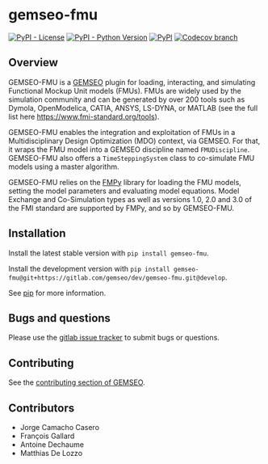 <!--
Copyright 2021 IRT Saint Exupéry, https://www.irt-saintexupery.com

This work is licensed under the Creative Commons Attribution-ShareAlike 4.0
International License. To view a copy of this license, visit
http://creativecommons.org/licenses/by-sa/4.0/ or send a letter to Creative
Commons, PO Box 1866, Mountain View, CA 94042, USA.
-->

# gemseo-fmu

[![PyPI - License](https://img.shields.io/pypi/l/gemseo-fmu)](https://www.gnu.org/licenses/lgpl-3.0.en.html)
[![PyPI - Python Version](https://img.shields.io/pypi/pyversions/gemseo-fmu)](https://pypi.org/project/gemseo-fmu/)
[![PyPI](https://img.shields.io/pypi/v/gemseo-fmu)](https://pypi.org/project/gemseo-fmu/)
[![Codecov branch](https://img.shields.io/codecov/c/gitlab/gemseo:dev/gemseo-fmu/develop)](https://app.codecov.io/gl/gemseo:dev/gemseo-fmu)

## Overview

GEMSEO-FMU is a [GEMSEO](https://gemseo.readthedocs.io) plugin for
loading, interacting, and simulating Functional Mockup Unit models
(FMUs). FMUs are widely used by the simulation community and can be
generated by over 200 tools such as Dymola, OpenModelica, CATIA, ANSYS,
LS-DYNA, or MATLAB (see the full list here
<https://www.fmi-standard.org/tools>).

GEMSEO-FMU enables the integration and exploitation of FMUs in a
Multidisciplinary Design Optimization (MDO) context, via GEMSEO. For
that, it wraps the FMU model into a GEMSEO discipline named
`FMUDiscipline`.
GEMSEO-FMU also offers a `TimeSteppingSystem` class
to co-simulate FMU models using a master algorithm.

GEMSEO-FMU relies on the [FMPy](https://github.com/CATIA-Systems/FMPy)
library for loading the FMU models, setting the model parameters and
evaluating model equations. Model Exchange and Co-Simulation types as
well as versions 1.0, 2.0 and 3.0 of the FMI standard are supported by
FMPy, and so by GEMSEO-FMU.

## Installation

Install the latest stable version with `pip install gemseo-fmu`.

Install the development version with
`pip install gemseo-fmu@git+https://gitlab.com/gemseo/dev/gemseo-fmu.git@develop`.

See [pip](https://pip.pypa.io/en/stable/getting-started/) for more information.

## Bugs and questions

Please use the [gitlab issue tracker](https://gitlab.com/gemseo/dev/gemseo-fmu/-/issues)
to submit bugs or questions.

## Contributing

See the [contributing section of GEMSEO](https://gemseo.readthedocs.io/en/stable/software/developing.html#dev).

## Contributors

- Jorge Camacho Casero
- François Gallard
- Antoine Dechaume
- Matthias De Lozzo
